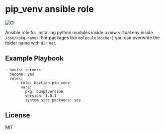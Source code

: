 pip_venv ansible role
=====================

![CI](https://github.com/baztian/ansible-pip-venv/workflows/CI/badge.svg)

Ansible role for installing python modules inside a new virtual env inside
`/opt/<pkg-name>`. For packages like `molecule[docker]` you can overwrite
the folder name with `dir` var.

Example Playbook
----------------

    - hosts: servers
      become: yes
      roles:
         - role: baztian.pip_venv
           vars:
             pkg: bump2version
             version: 1.0.1
             system_site_packages: yes

License
-------

MIT
